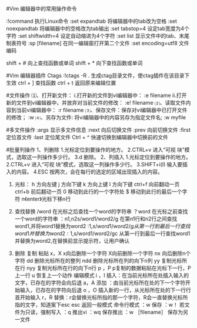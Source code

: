 #Vim 编辑器中的常用操作命令

:!command   执行Linux命令
:set expandtab  将编辑器中的tab改为空格
:set noexpandtab    将编辑器中的空格改为tab输出
:set tabstop=4  设定tab宽度为4个字符
:set shiftwidth=4   设定自动缩进为4个字符
:set list   显示文件中的tab、末尾制表符号
:sp [filename]  在同一编辑窗打开第二个文件
:set encoding=utf8  文件编码

shift + #  向上查找函数或单词
shift + *  向下查找函数或单词


#Vim 编辑器插件 Ctags
:!ctags -R .  生成ctag目录文件，使ctag插件在该目录下生效
ctrl + ]    查找函数
ctrl + t    返回原来编辑位置

#文件操作
⑴、打开新文件：
    i.打开新的文件到vi编辑器中：
        :e filename
    ii.打开新的文件到vi编辑器中，并放弃对当前文件的修改：
        :e! filename
⑵、读取文件内容到当前vi编辑器中：
    :r filename
⑶、保存文件：保存对vi编辑器中已打开文件的修改；
    :w
⑷、另存为文件: 将vi编辑器中的内容另存为指定文件名;
    :w myfile

#多文件操作
    :args
    显示多文件信息
    :next
    向后切换文件
    :prev
    向前切换文件
    :first
    定位首文件
    :last
    定位尾文件
    Ctrl + ^
    快速切换到编辑器中切换前的文件

#批量列操作
    1、列删除
        1.光标定位到要操作的地方。
        2.CTRL+v 进入“可视 块”模式，选取这一列操作多少行。
        3.d 删除。
    2、列插入
        1.光标定位到要操作的地方。
        2.CTRL+v 进入“可视 块”模式，选取这一列操作多少行。
        3.SHIFT+i(I) 输入要插入的内容。
        4.ESC 按两次，会在每行的选定的区域出现插入的内容。

1. 光标：
    h  方向左键
    j   方向下键
    k  方向上键
    l   方向下键
    ctrl+f 向前翻动一页
    ctrl+b 前后翻动一页
    0 移动到此行的一个字符处
    $ 移动到此行的最后一个字符
    n《enter》光标下移n行

2. 查找替换
    /word    在光标之后查找一个word的字符串
    ？word   在光标之前查找一个word的字符串
    ：n1,n2s/word1/word2/g    在第n1行和n2行之间查找word1,并将word1替换为word2
    :1,$s/word1/word2/g     从第一行到最后一行查找word1并替换为word2
    :1,$s/word1/word2/gc   从第一行到最后一行查找word1并替换为word2,在替换前显示提示符，让用户确认

3. 删除 复制 粘贴
    x，X      x向后删除一个字符  X向前删除一个字符
    nx        向后删除n个字符
    dd          删除光标所在的整列
    ndd        删除光标所在列的向下n列
    yy         复制光标所在行
    nyy        复制光标所在行的向下n行
    p ，P     p复制的数据粘贴在光标下一行，P上一行
    u            恢复上一个动作
    编辑模式
    i ，I       插入：在当前光标所在处插入输入的文字，已存在的字符会向后退
    a，A     添加 ：由当前光标所在处的下一个字符开始输入，已存在的字符向后退
    o ，O    插入新的一行，从光标所在处的下一行行首开始输入
    r，R      替换：r会替换光标所指的那一个字符，R会一直替换光标所指的文字，知道案下esc
    esc        返回一般模式
    命令行模式
    ：w       保存
    ：w！   若文件为只读，强制写入
    ：q       推出vi
    ：wq    保存推出
    ：w ［filename］ 保存为另一文件
